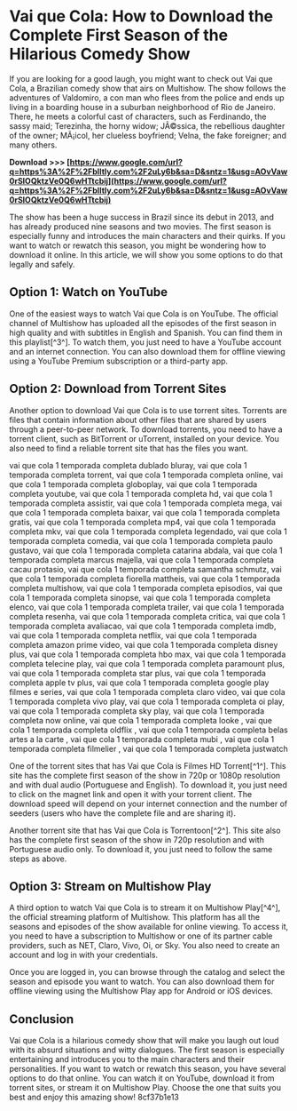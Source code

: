 # Vai que Cola: How to Download the Complete First Season of the Hilarious Comedy Show
  
If you are looking for a good laugh, you might want to check out Vai que Cola, a Brazilian comedy show that airs on Multishow. The show follows the adventures of Valdomiro, a con man who flees from the police and ends up living in a boarding house in a suburban neighborhood of Rio de Janeiro. There, he meets a colorful cast of characters, such as Ferdinando, the sassy maid; Terezinha, the horny widow; JÃ©ssica, the rebellious daughter of the owner; MÃ¡icol, her clueless boyfriend; Velna, the fake foreigner; and many others.
 
**Download >>> [https://www.google.com/url?q=https%3A%2F%2Fblltly.com%2F2uLy6b&sa=D&sntz=1&usg=AOvVaw0rSlOQktzVe0Q6wHTtcbij](https://www.google.com/url?q=https%3A%2F%2Fblltly.com%2F2uLy6b&sa=D&sntz=1&usg=AOvVaw0rSlOQktzVe0Q6wHTtcbij)**


  
The show has been a huge success in Brazil since its debut in 2013, and has already produced nine seasons and two movies. The first season is especially funny and introduces the main characters and their quirks. If you want to watch or rewatch this season, you might be wondering how to download it online. In this article, we will show you some options to do that legally and safely.
  
## Option 1: Watch on YouTube
  
One of the easiest ways to watch Vai que Cola is on YouTube. The official channel of Multishow has uploaded all the episodes of the first season in high quality and with subtitles in English and Spanish. You can find them in this playlist[^3^]. To watch them, you just need to have a YouTube account and an internet connection. You can also download them for offline viewing using a YouTube Premium subscription or a third-party app.
  
## Option 2: Download from Torrent Sites
  
Another option to download Vai que Cola is to use torrent sites. Torrents are files that contain information about other files that are shared by users through a peer-to-peer network. To download torrents, you need to have a torrent client, such as BitTorrent or uTorrent, installed on your device. You also need to find a reliable torrent site that has the files you want.
 
vai que cola 1 temporada completa dublado bluray,  vai que cola 1 temporada completa torrent,  vai que cola 1 temporada completa online,  vai que cola 1 temporada completa globoplay,  vai que cola 1 temporada completa youtube,  vai que cola 1 temporada completa hd,  vai que cola 1 temporada completa assistir,  vai que cola 1 temporada completa mega,  vai que cola 1 temporada completa baixar,  vai que cola 1 temporada completa gratis,  vai que cola 1 temporada completa mp4,  vai que cola 1 temporada completa mkv,  vai que cola 1 temporada completa legendado,  vai que cola 1 temporada completa comedia,  vai que cola 1 temporada completa paulo gustavo,  vai que cola 1 temporada completa catarina abdala,  vai que cola 1 temporada completa marcus majella,  vai que cola 1 temporada completa cacau protasio,  vai que cola 1 temporada completa samantha schmutz,  vai que cola 1 temporada completa fiorella mattheis,  vai que cola 1 temporada completa multishow,  vai que cola 1 temporada completa episodios,  vai que cola 1 temporada completa sinopse,  vai que cola 1 temporada completa elenco,  vai que cola 1 temporada completa trailer,  vai que cola 1 temporada completa resenha,  vai que cola 1 temporada completa critica,  vai que cola 1 temporada completa avaliacao,  vai que cola 1 temporada completa imdb,  vai que cola 1 temporada completa netflix,  vai que cola 1 temporada completa amazon prime video,  vai que cola 1 temporada completa disney plus,  vai que cola 1 temporada completa hbo max,  vai que cola 1 temporada completa telecine play,  vai que cola 1 temporada completa paramount plus,  vai que cola 1 temporada completa star plus,  vai que cola 1 temporada completa apple tv plus,  vai que cola 1 temporada completa google play filmes e series,  vai que cola 1 temporada completa claro video,  vai que cola 1 temporada completa vivo play,  vai que cola 1 temporada completa oi play,  vai que cola 1 temporada completa sky play,  vai que cola 1 temporada completa now online,  vai que cola 1 temporada completa looke ,  vai que cola 1 temporada completa oldflix ,  vai que cola 1 temporada completa belas artes a la carte ,  vai que cola 1 temporada completa mubi ,  vai que cola 1 temporada completa filmelier ,  vai que cola 1 temporada completa justwatch
  
One of the torrent sites that has Vai que Cola is Filmes HD Torrent[^1^]. This site has the complete first season of the show in 720p or 1080p resolution and with dual audio (Portuguese and English). To download it, you just need to click on the magnet link and open it with your torrent client. The download speed will depend on your internet connection and the number of seeders (users who have the complete file and are sharing it).
  
Another torrent site that has Vai que Cola is Torrentoon[^2^]. This site also has the complete first season of the show in 720p resolution and with Portuguese audio only. To download it, you just need to follow the same steps as above.
  
## Option 3: Stream on Multishow Play
  
A third option to watch Vai que Cola is to stream it on Multishow Play[^4^], the official streaming platform of Multishow. This platform has all the seasons and episodes of the show available for online viewing. To access it, you need to have a subscription to Multishow or one of its partner cable providers, such as NET, Claro, Vivo, Oi, or Sky. You also need to create an account and log in with your credentials.
  
Once you are logged in, you can browse through the catalog and select the season and episode you want to watch. You can also download them for offline viewing using the Multishow Play app for Android or iOS devices.
  
## Conclusion
  
Vai que Cola is a hilarious comedy show that will make you laugh out loud with its absurd situations and witty dialogues. The first season is especially entertaining and introduces you to the main characters and their personalities. If you want to watch or rewatch this season, you have several options to do that online. You can watch it on YouTube, download it from torrent sites, or stream it on Multishow Play. Choose the one that suits you best and enjoy this amazing show!
 8cf37b1e13
 
